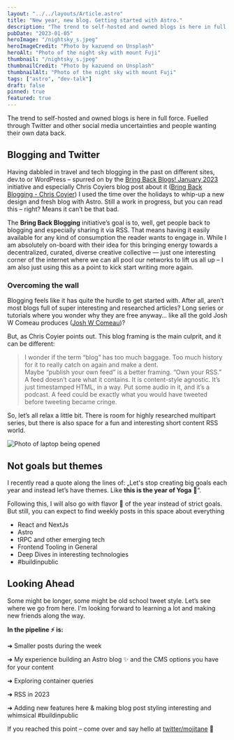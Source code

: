 ```yaml
---
layout: "../../layouts/Article.astro"
title: "New year, new blog. Getting started with Astro."
description: "The trend to self-hosted and owned blogs is here in full force. Fuelled through Twitter and other social media uncertainties and people wanting their own data back. 'Bring Back Blogging' – a decentralized, curated, diverse creative collective."
pubDate: "2023-01-05"
heroImage: "/nightsky_s.jpeg"
heroImageCredit: "Photo by kazuend on Unsplash"
heroAlt: "Photo of the night sky with mount Fuji"
thumbnail: "/nightsky_s.jpeg"
thumbnailCredit: "Photo by kazuend on Unsplash"
thumbnailAlt: "Photo of the night sky with mount Fuji"
tags: ["astro", "dev-talk"]
draft: false
pinned: true
featured: true
---
```

The trend to self-hosted and owned blogs is here in full force. Fuelled through Twitter and other social media uncertainties and people wanting their own data back. 

## Blogging and Twitter
Having dabbled in travel and tech blogging in the past on different sites, dev.to or WordPress – spurred on by the [Bring Back Blogs! January 2023](https://bringback.blog/) initiative and especially Chris Coyiers blog post about it ([Bring Back Blogging - Chris Coyier](https://chriscoyier.net/2022/12/26/bring-back-blogging/)) I used the time over the holidays to whip-up a new design and fresh blog with Astro.
Still a work in progress, but you can read this – right? Means it can’t be that bad.

The **Bring Back Blogging** initiative’s goal is to, well, get people back to blogging and especially sharing it via RSS. That means having it easily available for any kind of consumption the reader wants to engage in.
While I am absolutely on-board with their idea for this bringing <span class="text-transparent bg-clip-text bg-gradient-to-r from-pink-300 via-orange-300 to-red-400 font-semibold">energy towards a decentralized, curated, diverse creative collective — just one interesting corner of the internet where we can all pool our networks to lift us all up</span> – I am also just using this as a point to kick start writing more again.

### Overcoming the wall
Blogging feels like it has quite the hurdle to get started with. After all, aren’t most blogs full of super interesting and researched articles? Long series or tutorials where you wonder why they are free anyway… like all the gold Josh W Comeau produces ([Josh W Comeau](https://joshwcomeau.com/))?

But, as Chris Coyier points out. This blog framing is the main culprit, and it can be different:

> I wonder if the term “blog” has too much baggage. Too much history for it to really catch on again and make a dent.   
> Maybe “publish your own feed” is a better framing. “Own your RSS.” A feed doesn’t care what it contains. It is content-style agnostic. It’s just timestamped HTML, in a way. Put some audio in it, and it’s a podcast. A feed could be exactly what you would have tweeted before tweeting became cringe.

So, let’s all relax a little bit. There is room for highly researched multipart series, but there is also space for a fun and interesting short content RSS world.

![Photo of laptop being opened](/laptop_opened.jpg)

## Not goals but themes
I recently read a quote along the lines of: „Let's stop creating big goals each year and instead let’s have themes. Like **this is the year of Yoga** 🧘“.

Following this, I will also go with flavor 🍦 of the year instead of strict goals. But still, you can expect to find weekly posts in this space about everything

* React and NextJs
* Astro
* tRPC and other emerging tech
* Frontend Tooling in General
* Deep Dives in interesting technologies
* <span class="text-transparent bg-clip-text bg-gradient-to-r from-pink-300 via-orange-300 to-red-400 font-semibold">#buildinpublic</span>

## Looking Ahead

Some might be longer, some might be old school tweet style. Let’s see where we go from here. I'm looking forward to learning a lot and making new friends along the way.

**In the pipeline ⚡ is:**

<span class="text-gray-500 mr-3">➜</span> Smaller posts during the week  

<span class="text-gray-500 mr-3">➜</span> My experience building an Astro blog ✨ and the CMS options you have for your content  

<span class="text-gray-500 mr-3">➜</span> Exploring container queries  

<span class="text-gray-500 mr-3">➜</span> RSS in 2023

<span class="text-gray-500 mr-3">➜</span> Adding new features here & making blog post styling interesting and whimsical #buildinpublic

If you reached this point – come over and say hello at [twitter/mojitane](https://twitter.com/mojitane) 👋